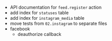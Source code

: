 * API documentation for `feed.register` action
* add index for `statuses` table
* add index for `instagram_media` table
* move tests from `02.instagram` to separate files
* facebook
  * deauthorize callback
